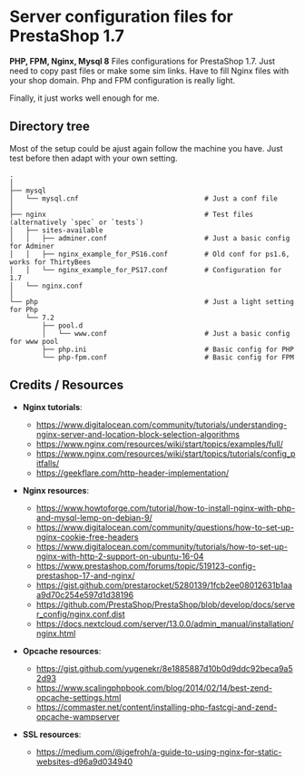 # Server configuration files for PrestaShop 1.7

**PHP, FPM, Nginx, Mysql 8** Files configurations for PrestaShop 1.7.
Just need to copy past files or make some sim links.
Have to fill Nginx files with your shop domain. 
Php and FPM configuration is really light. 

Finally, it just works well enough for me.

## Directory tree
Most of the setup could be ajust again follow the machine you have. 
Just test before then adapt with your own setting. 

    .
    │
    ├── mysql
    │   └── mysql.cnf                               # Just a conf file
    │
    ├── nginx                                       # Test files (alternatively `spec` or `tests`)
    │   ├── sites-available                    
    │   │   ├── adminer.conf                        # Just a basic config for Adminer
    │   │   ├── nginx_example_for_PS16.conf         # Old conf for ps1.6, works for ThirtyBees
    │   │   └── nginx_example_for_PS17.conf         # Configuration for 1.7
    │   └── nginx.conf
    │
    └── php                                         # Just a light setting for Php
        └── 7.2
            ├── pool.d
            │   └── www.conf                        # Just a basic config for www pool
            ├── php.ini                             # Basic config for PHP
            └── php-fpm.conf                        # Basic config for FPM

## Credits / Resources

- **Nginx tutorials**:
  - https://www.digitalocean.com/community/tutorials/understanding-nginx-server-and-location-block-selection-algorithms
  - https://www.nginx.com/resources/wiki/start/topics/examples/full/
  - https://www.nginx.com/resources/wiki/start/topics/tutorials/config_pitfalls/
  - https://geekflare.com/http-header-implementation/
  
- **Nginx resources**:
  - https://www.howtoforge.com/tutorial/how-to-install-nginx-with-php-and-mysql-lemp-on-debian-9/
  - https://www.digitalocean.com/community/questions/how-to-set-up-nginx-cookie-free-headers
  - https://www.digitalocean.com/community/tutorials/how-to-set-up-nginx-with-http-2-support-on-ubuntu-16-04
  - https://www.prestashop.com/forums/topic/519123-config-prestashop-17-and-nginx/
  - https://gist.github.com/prestarocket/5280139/1fcb2ee08012631b1aaa9d70c254e597d1d38196
  - https://github.com/PrestaShop/PrestaShop/blob/develop/docs/server_config/nginx.conf.dist
  - https://docs.nextcloud.com/server/13.0.0/admin_manual/installation/nginx.html
  
- **Opcache resources**:
  - https://gist.github.com/yugenekr/8e1885887d10b0d9ddc92beca9a52d93
  - https://www.scalingphpbook.com/blog/2014/02/14/best-zend-opcache-settings.html
  - https://commaster.net/content/installing-php-fastcgi-and-zend-opcache-wampserver
  
- **SSL resources**:
  - https://medium.com/@jgefroh/a-guide-to-using-nginx-for-static-websites-d96a9d034940
